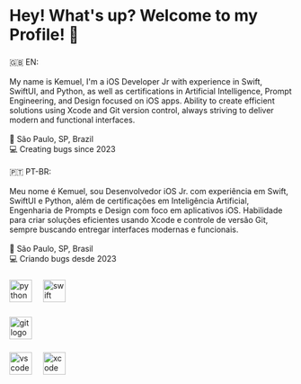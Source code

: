 <h1 align="left">Hey! What's up? Welcome to my Profile! 👋</h1>

###

<p align="left">🇬🇧 EN:<br><br>My name is Kemuel, I'm a iOS Developer Jr with experience in Swift, SwiftUI, and Python, as well as certifications in Artificial Intelligence, Prompt Engineering, and Design focused on iOS apps. Ability to create efficient solutions using Xcode and Git version control, always striving to deliver modern and functional interfaces.<br><br>📍 São Paulo, SP, Brazil<br>💻 Creating bugs since 2023<br><br>🇵🇹 PT-BR:<br><br>Meu nome é Kemuel, sou Desenvolvedor iOS Jr. com experiência em Swift, SwiftUI e Python, além de certificações em Inteligência Artificial, Engenharia de Prompts e Design com foco em aplicativos iOS. Habilidade para criar soluções eficientes usando Xcode e controle de versão Git, sempre buscando entregar interfaces modernas e funcionais.<br><br>📍 São Paulo, SP, Brasil<br>💻 Criando bugs desde 2023</p>

###

<div align="left">
  <img src="https://cdn.jsdelivr.net/gh/devicons/devicon/icons/python/python-original.svg" height="40" alt="python logo"  />
  <img width="12" />
  <img src="https://cdn.jsdelivr.net/gh/devicons/devicon/icons/swift/swift-original.svg" height="40" alt="swift logo"  />
</div>

###

<div align="left">
  <img src="https://cdn.jsdelivr.net/gh/devicons/devicon/icons/git/git-original.svg" height="40" alt="git logo"  />
</div>

###

<div align="left">
  <img src="https://cdn.jsdelivr.net/gh/devicons/devicon/icons/vscode/vscode-original.svg" height="40" alt="vscode logo"  />
  <img width="12" />
  <img src="https://cdn.jsdelivr.net/gh/devicons/devicon/icons/xcode/xcode-original.svg" height="40" alt="xcode logo"  />
</div>

###
